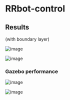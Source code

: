 # RRbot-control









## Results

(with boundary layer)

![image](https://user-images.githubusercontent.com/94932358/168965347-396bf3c5-7a54-4f52-9621-6c09e5f2db14.png)

![image](https://user-images.githubusercontent.com/94932358/168965071-5668c1f4-9276-4b9a-bd04-b6c215147300.png)




### Gazebo performance


![image](https://user-images.githubusercontent.com/94932358/168965002-9b575737-547a-4a69-9bab-9eb2994f5348.png)

![image](https://user-images.githubusercontent.com/94932358/168965016-a8bd2a1a-cf94-40d5-953a-c12b5ff5930a.png)

